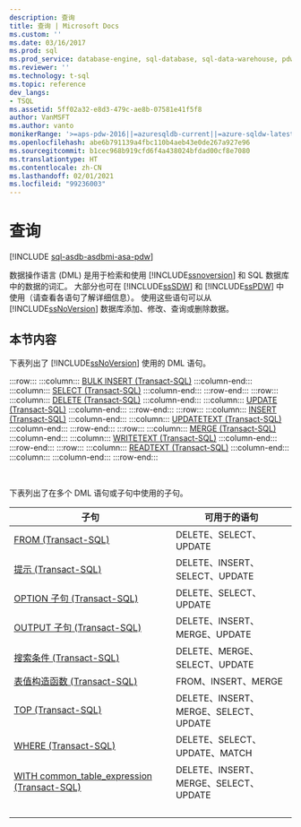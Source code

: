```yaml
---
description: 查询
title: 查询 | Microsoft Docs
ms.custom: ''
ms.date: 03/16/2017
ms.prod: sql
ms.prod_service: database-engine, sql-database, sql-data-warehouse, pdw
ms.reviewer: ''
ms.technology: t-sql
ms.topic: reference
dev_langs:
- TSQL
ms.assetid: 5ff02a32-e8d3-479c-ae8b-07581e41f5f8
author: VanMSFT
ms.author: vanto
monikerRange: '>=aps-pdw-2016||=azuresqldb-current||=azure-sqldw-latest||>=sql-server-2016||>=sql-server-linux-2017||=azuresqldb-mi-current'
ms.openlocfilehash: abe6b791139a4fbc110b4aeb43e0de267a927e96
ms.sourcegitcommit: b1cec968b919cfd6f4a438024bfdad00cf8e7080
ms.translationtype: HT
ms.contentlocale: zh-CN
ms.lasthandoff: 02/01/2021
ms.locfileid: "99236003"
---
```

# <a name="queries"></a>查询

[!INCLUDE [sql-asdb-asdbmi-asa-pdw](../../includes/applies-to-version/sql-asdb-asdbmi-asa-pdw.md)]

  数据操作语言 (DML) 是用于检索和使用 [!INCLUDE[ssnoversion](../../includes/ssnoversion-md.md)] 和 SQL 数据库中的数据的词汇。 大部分也可在 [!INCLUDE[ssSDW](../../includes/sssdwfull-md.md)] 和 [!INCLUDE[ssPDW](../../includes/sspdw-md.md)] 中使用（请查看各语句了解详细信息）。 使用这些语句可以从 [!INCLUDE[ssNoVersion](../../includes/ssnoversion-md.md)] 数据库添加、修改、查询或删除数据。  
  
## <a name="in-this-section"></a>本节内容  
 下表列出了 [!INCLUDE[ssNoVersion](../../includes/ssnoversion-md.md)] 使用的 DML 语句。  

:::row:::
    :::column:::
        [BULK INSERT (Transact-SQL)](../../t-sql/statements/bulk-insert-transact-sql.md)
    :::column-end:::
    :::column:::
        [SELECT (Transact-SQL)](../../t-sql/queries/select-transact-sql.md)
    :::column-end:::
:::row-end:::
:::row:::
    :::column:::
        [DELETE (Transact-SQL)](../../t-sql/statements/delete-transact-sql.md)
    :::column-end:::
    :::column:::
        [UPDATE (Transact-SQL)](../../t-sql/queries/update-transact-sql.md)
    :::column-end:::
:::row-end:::
:::row:::
    :::column:::
        [INSERT (Transact-SQL)](../../t-sql/statements/insert-transact-sql.md)
    :::column-end:::
    :::column:::
        [UPDATETEXT (Transact-SQL)](../../t-sql/queries/updatetext-transact-sql.md)
    :::column-end:::
:::row-end:::
:::row:::
    :::column:::
        [MERGE (Transact-SQL)](../../t-sql/statements/merge-transact-sql.md)
    :::column-end:::
    :::column:::
        [WRITETEXT (Transact-SQL)](../../t-sql/queries/writetext-transact-sql.md)
    :::column-end:::
:::row-end:::
:::row:::
    :::column:::
        [READTEXT (Transact-SQL)](../../t-sql/queries/readtext-transact-sql.md)
    :::column-end:::
    :::column:::
    :::column-end:::
:::row-end:::

&nbsp;

 下表列出了在多个 DML 语句或子句中使用的子句。  
  
|子句|可用于的语句|  
|------------|-------------------------------------|  
|[FROM (Transact-SQL)](../../t-sql/queries/from-transact-sql.md)|DELETE、SELECT、UPDATE|  
|[提示 (Transact-SQL)](../../t-sql/queries/hints-transact-sql.md)|DELETE、INSERT、SELECT、UPDATE|  
|[OPTION 子句 (Transact-SQL)](../../t-sql/queries/option-clause-transact-sql.md)|DELETE、SELECT、UPDATE|  
|[OUTPUT 子句 (Transact-SQL)](../../t-sql/queries/output-clause-transact-sql.md)|DELETE、INSERT、MERGE、UPDATE|  
|[搜索条件 (Transact-SQL)](../../t-sql/queries/search-condition-transact-sql.md)|DELETE、MERGE、SELECT、UPDATE|  
|[表值构造函数 (Transact-SQL)](../../t-sql/queries/table-value-constructor-transact-sql.md)|FROM、INSERT、MERGE|  
|[TOP (Transact-SQL)](../../t-sql/queries/top-transact-sql.md)|DELETE、INSERT、MERGE、SELECT、UPDATE|  
|[WHERE (Transact-SQL)](../../t-sql/queries/where-transact-sql.md)|DELETE、SELECT、UPDATE、MATCH|  
|[WITH common_table_expression (Transact-SQL)](../../t-sql/queries/with-common-table-expression-transact-sql.md)|DELETE、INSERT、MERGE、SELECT、UPDATE|  
| &nbsp; | &nbsp; |
